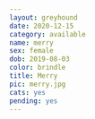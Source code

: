 ```yaml
---
layout: greyhound
date: 2020-12-15
category: available
name: merry
sex: female
dob: 2019-08-03
color: brindle
title: Merry
pic: merry.jpg
cats: yes
pending: yes
---
```



